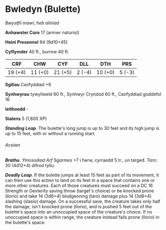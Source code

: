 # Bwledyn (Bulette)

*Bwystfil mawr, heb aliniad*

**Anhawster Curo** 17 (armwr naturiol)

**Heini Presennol** 94 (9d10+45)

**Cyflymder** 40 ft., burrow 40 ft.

| CRF     | CHW     | CYF     | DLL    | DTH     | PRS    |
|---------|---------|---------|--------|---------|--------|
| 19 (+4) | 11 (+0) | 21 (+5) | 2 (-4) | 10 (+0) | 5 (-3) |

**Sgiliau** Canfyddiad +6

**Synhwyrau** tywyllweld 60 ft., Synhwyr Cryndod 60 ft., Canfyddiad goddefol 16

**Ieithoedd** -

**Sialens** 5 (1,800 XP)

***Standing Leap***. The bulette's long jump is up to 30 feet and its high jump is up to 15 feet, with or without a running start.

###### Acsiwn

***Brathu***. *Ymosodiad Arf Sgarmes* +7 i fwrw, cyrraedd 5 tr., un targed. *Taro:* 30 (4d12+4) difrod tyllu.

***Deadly Leap***. If the bulette jumps at least 15 feet as part of its movement, it can then use this action to land on its feet in a space that contains one or more other creatures. Each of those creatures must succeed on a DC 16 Strength or Dexterity saving throw (target's choice) or be knocked prone (llorio) and take 14 (3d6+4) bludgeoning (taro) damage plus 14 (3d6+4) slashing (slasio) damage. On a successful save, the creature takes only half the damage, isn't knocked prone (llorio), and is pushed 5 feet out of the bulette's space into an unoccupied space of the creature's choice. If no unoccupied space is within range, the creature instead falls prone (llorio) in the bulette's space.